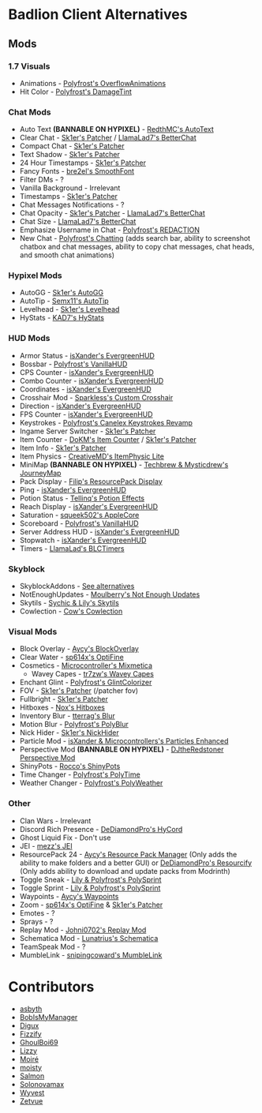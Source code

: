# Badlion Client Alternatives

## Mods

### 1.7 Visuals

* Animations - [Polyfrost's OverflowAnimations](https://modrinth.com/mod/animations)
* Hit Color - [Polyfrost's DamageTint](https://modrinth.com/mod/damagetint)

### Chat Mods
  
* Auto Text **(BANNABLE ON HYPIXEL)** - [RedthMC's AutoText](https://github.com/RedthMC/AutoText/releases/latest)
* Clear Chat - [Sk1er's Patcher](https://sk1er.club/mods/patcher) / [LlamaLad7's BetterChat](https://www.curseforge.com/minecraft/mc-mods/better-chat/files?version=1.8.9) 
* Compact Chat - [Sk1er's Patcher](https://sk1er.club/mods/patcher)
* Text Shadow - [Sk1er's Patcher](https://sk1er.club/mods/patcher)
* 24 Hour Timestamps - [Sk1er's Patcher](https://sk1er.club/mods/patcher)
* Fancy Fonts - [bre2el's SmoothFont](https://www.curseforge.com/minecraft/mc-mods/smooth-font/files?version=1.8.9)
* Filter DMs - ?
* Vanilla Background - Irrelevant
* Timestamps - [Sk1er's Patcher](https://sk1er.club/mods/patcher)
* Chat Messages Notifications - ?
* Chat Opacity - [Sk1er's Patcher](https://sk1er.club/mods/patcher) - [LlamaLad7's BetterChat](https://www.curseforge.com/minecraft/mc-mods/better-chat/files?version=1.8.9)
* Chat Size - [LlamaLad7's BetterChat](https://www.curseforge.com/minecraft/mc-mods/better-chat/files?version=1.8.9)
* Emphasize Username in Chat - [Polyfrost's REDACTION](https://github.com/Polyfrost/REDACTION/releases/latest)
* New Chat - [Polyfrost's Chatting](https://modrinth.com/mod/chatting) (adds search bar, ability to screenshot chatbox and chat messages, ability to copy chat messages, chat heads, and smooth chat animations)

### Hypixel Mods

* AutoGG - [Sk1er's AutoGG](https://sk1er.club/mods/autogg)
* AutoTip - [Semx11's AutoTip](https://autotip.pro)
* Levelhead - [Sk1er's Levelhead](https://sk1er.club/mods/level_head)
* HyStats - [KAD7's HyStats](https://cdn.discordapp.com/attachments/1009757412921708604/1134269972877676574/HyStats-v4.0_1.8.9.jar)

### HUD Mods

* Armor Status - [isXander's EvergreenHUD](https://modrinth.com/mod/evergreenhud)
* Bossbar - [Polyfrost's VanillaHUD](https://modrinth.com/mod/vanillahud)
* CPS Counter - [isXander's EvergreenHUD](https://modrinth.com/mod/evergreenhud)
* Combo Counter - [isXander's EvergreenHUD](https://modrinth.com/mod/evergreenhud)
* Coordinates - [isXander's EvergreenHUD](https://modrinth.com/mod/evergreenhud)
* Crosshair Mod - [Sparkless's Custom Crosshair](https://modrinth.com/mod/custom-crosshair-mod)
* Direction - [isXander's EvergreenHUD](https://modrinth.com/mod/evergreenhud)
* FPS Counter - [isXander's EvergreenHUD](https://modrinth.com/mod/evergreenhud)
* Keystrokes - [Polyfrost's Canelex Keystrokes Revamp](https://modrinth.com/mod/keystrokes)
* Ingame Server Switcher - [Sk1er's Patcher](https://sk1er.club/mods/patcher)
* Item Counter - [DoKM's Item Counter](https://hypixel.net/threads/1-8-9-item-counter-mod.3683685/) / [Sk1er's Patcher](https://sk1er.club/mods/patcher)
* Item Info - [Sk1er's Patcher](https://sk1er.club/mods/patcher)
* Item Physics - [CreativeMD's ItemPhysic Lite](https://www.curseforge.com/minecraft/mc-mods/itemphysic-lite/files?version=1.8.9)
* MiniMap **(BANNABLE ON HYPIXEL)** - [Techbrew & Mysticdrew's JourneyMap](https://www.curseforge.com/minecraft/mc-mods/journeymap/files?version=1.8.9)
* Pack Display - [Filip's ResourcePack Display](https://github.com/1fxe/Resource-Pack-Display/releases/latest)
* Ping - [isXander's EvergreenHUD](https://modrinth.com/mod/evergreenhud)
* Potion Status - [Tellinq's Potion Effects](https://cdn.discordapp.com/attachments/1009757412921708604/1134270520876073031/Potion_Effects_1.8.9-forge-1.0-beta-3.jar)
* Reach Display - [isXander's EvergreenHUD](https://modrinth.com/mod/evergreenhud)
* Saturation - [squeek502's AppleCore](https://www.curseforge.com/minecraft/mc-mods/applecore/files?version=1.8.9)
* Scoreboard - [Polyfrost's VanillaHUD](https://modrinth.com/mod/vanillahud)
* Server Address HUD - [isXander's EvergreenHUD](https://modrinth.com/mod/evergreenhud)
* Stopwatch - [isXander's EvergreenHUD](https://modrinth.com/mod/evergreenhud)
* Timers - [LlamaLad's BLCTimers](https://github.com/LlamaLad7/blctimers/releases/latest)

### Skyblock

* SkyblockAddons - [See alternatives](https://alternatives.microcontrollers.dev/1.8.9/skyblockaddons)
* NotEnoughUpdates - [Moulberry's Not Enough Updates](https://modrinth.com/mod/notenoughupdates)
* Skytils - [Sychic & Lily's Skytils](https://github.com/Skytils/SkytilsMod/releases/latest)
* Cowlection - [Cow's Cowlection](https://github.com/cow-mc/Cowlection/releases/latest)

### Visual Mods

* Block Overlay - [Aycy's BlockOverlay](https://skyclient-files.pages.dev/Block_Overlay_4.0.3.jar)
* Clear Water - [sp614x's OptiFine](https://optifine.net/adloadx?f=preview_OptiFine_1.8.9_HD_U_M6_pre2.jar)
* Cosmetics - [Microcontroller's Mixmetica](https://modrinth.com/mod/mixmetica)
    * Wavey Capes - [tr7zw's Wavey Capes](https://modrinth.com/mod/wavey-capes)
* Enchant Glint - [Polyfrost's GlintColorizer](https://modrinth.com/mod/glintcolorizer)
* FOV - [Sk1er's Patcher](https://sk1er.club/mods/patcher) (/patcher fov)
* Fullbright - [Sk1er's Patcher](https://sk1er.club/mods/patcher)
* Hitboxes - [Nox's Hitboxes](https://cdn.discordapp.com/attachments/1009757412921708604/1133170184337764372/hitboxes-1.8.9-forge-1.0.0.jar)
* Inventory Blur - [tterrag's Blur](https://www.curseforge.com/minecraft/mc-mods/blur/files?version=1.8.9)
* Motion Blur - [Polyfrost's PolyBlur](https://modrinth.com/mod/polyblur)
* Nick Hider - [Sk1er's NickHider](https://www.sk1er.club/mods/nick_hider)
* Particle Mod - [isXander & Microcontrollers's Particles Enhanced](https://github.com/MicrocontrollersDev/ParticlesEnhanced/releases/latest)
* Perspective Mod **(BANNABLE ON HYPIXEL)** - [DJtheRedstoner Perspective Mod](https://github.com/DJtheRedstoner/PerspectiveModv4/releases/latest)
* ShinyPots - [Rocco's ShinyPots](https://github.com/RoccoDev/ShinyPots-1.8/releases/latest)
* Time Changer - [Polyfrost's PolyTime](https://modrinth.com/mod/polytime)
* Weather Changer - [Polyfrost's PolyWeather](https://modrinth.com/mod/polyweather)

### Other

* Clan Wars - Irrelevant
* Discord Rich Presence - [DeDiamondPro's HyCord](https://github.com/DeDiamondPro/HyCord/releases/latest)
* Ghost Liquid Fix - Don't use
* JEI - [mezz's JEI](https://www.curseforge.com/minecraft/mc-mods/jei/files?version=1.8.9)
* ResourcePack 24 - [Aycy's Resource Pack Manager](https://github.com/SkyblockClient/SkyblockClient-REPO/blob/main/files/mods/Resource_Pack_Manager_1.2.jar) (Only adds the ability to make folders and a better GUI) or [DeDiamondPro's Resourcify](https://modrinth.com/mod/resourcify) (Only adds ability to download and update packs from Modrinth)
* Toggle Sneak - [Lily & Polyfrost's PolySprint](https://github.com/Polyfrost/PolySprint/releases/latest)
* Toggle Sprint - [Lily & Polyfrost's PolySprint](https://github.com/Polyfrost/PolySprint/releases/latest)
* Waypoints - [Aycy's Waypoints](https://cdn.discordapp.com/attachments/796895966414110751/1060695)
* Zoom - [sp614x's OptiFine](https://optifine.net/adloadx?f=preview_OptiFine_1.8.9_HD_U_M6_pre2.jar) & [Sk1er's Patcher](https://sk1er.club/mods/patcher)
* Emotes - ?
* Sprays - ?
* Replay Mod - [Johni0702's Replay Mod](https://modrinth.com/mod/replaymod)
* Schematica Mod - [Lunatrius's Schematica](https://www.curseforge.com/minecraft/mc-mods/schematica/files/2279147/files?version=1.8.9)
* TeamSpeak Mod - ?
* MumbleLink - [snipingcoward's MumbleLink](https://www.curseforge.com/minecraft/mc-mods/mumblelink/files/2327154/files?version=1.8.9)

# Contributors

* [asbyth](https://github.com/asbyth)
* [BobIsMyManager](https://github.com/BobIsMyManager)
* [Digux](https://github.com/Diguhxe)
* [Fizzify](https://github.com/Fizzify)
* [GhoulBoi69](https://github.com/GhoulBoii)
* [Lizzy](https://github.com/LizzyMaybeDev)
* [Moiré](https://github.com/moire9)
* [moisty](https://github.com/Mqisty)
* [Salmon](https://github.com/Scherso)
* [Solonovamax](https://github.com/solonovamax)
* [Wyvest](https://github.com/Wyvest)
* [Zetvue](https://zetvue.github.io/)
